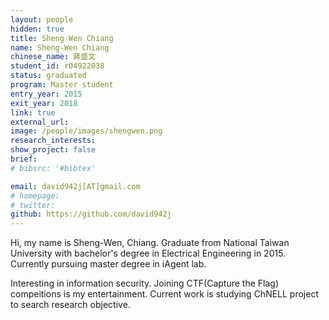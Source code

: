 ```yaml
---
layout: people
hidden: true
title: Sheng-Wen Chiang
name: Sheng-Wen Chiang
chinese_name: 蔣盛文
student_id: r04922038
status: graduated
program: Master student
entry_year: 2015
exit_year: 2018
link: true
external_url:
image: /people/images/shengwen.png
research_interests: 
show_project: false
brief:
# bibsrc: '#bibtex'

email: david942j[AT]gmail.com
# homepage: 
# twitter: 
github: https://github.com/david942j
---
```


Hi, my name is Sheng-Wen, Chiang. Graduate from National Taiwan University with bachelor's degree in Electrical Engineering in 2015. Currently pursuing master degree in iAgent lab.

Interesting in information security. Joining CTF(Capture the Flag) compeitions is my entertainment. Current work is studying ChNELL project to search research objective.

<pre id="bibtex">
    
</pre>
